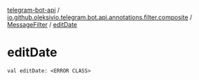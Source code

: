 [telegram-bot-api](../../index.md) / [io.github.oleksivio.telegram.bot.api.annotations.filter.composite](../index.md) / [MessageFilter](index.md) / [editDate](./edit-date.md)

# editDate

`val editDate: <ERROR CLASS>`
